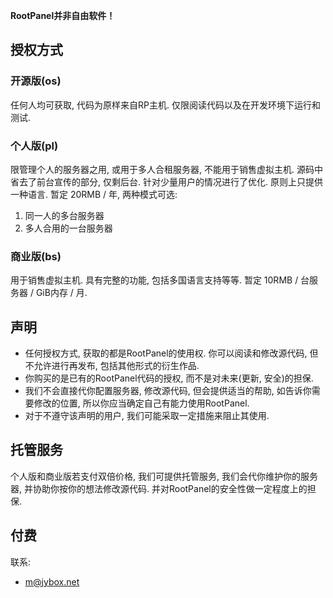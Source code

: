 **RootPanel并非自由软件！**

## 授权方式

### 开源版(os)
任何人均可获取, 代码为原样来自RP主机.
仅限阅读代码以及在开发环境下运行和测试.

### 个人版(pl)
限管理个人的服务器之用, 或用于多人合租服务器, 不能用于销售虚拟主机.
源码中省去了前台宣传的部分, 仅剩后台. 针对少量用户的情况进行了优化. 原则上只提供一种语言.
暂定 20RMB / 年, 两种模式可选:

1. 同一人的多台服务器
2. 多人合用的一台服务器

### 商业版(bs)
用于销售虚拟主机.
具有完整的功能, 包括多国语言支持等等.
暂定 10RMB / 台服务器 / GiB内存 / 月.

## 声明
* 任何授权方式, 获取的都是RootPanel的使用权. 你可以阅读和修改源代码, 但不允许进行再发布, 包括其他形式的衍生作品.
* 你购买的是已有的RootPanel代码的授权, 而不是对未来(更新, 安全)的担保.
* 我们不会直接代你配置服务器, 修改源代码, 但会提供适当的帮助, 如告诉你需要修改的位置, 所以你应当确定自己有能力使用RootPanel.
* 对于不遵守该声明的用户, 我们可能采取一定措施来阻止其使用.

## 托管服务
个人版和商业版若支付双倍价格, 我们可提供托管服务, 我们会代你维护你的服务器, 并协助你按你的想法修改源代码.
并对RootPanel的安全性做一定程度上的担保.

## 付费
联系:

* m@jybox.net
